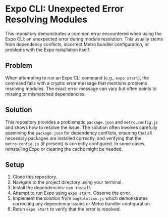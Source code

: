 # Expo CLI: Unexpected Error Resolving Modules

This repository demonstrates a common error encountered when using the Expo CLI: an unexpected error during module resolution.  This usually stems from dependency conflicts, incorrect Metro bundler configuration, or problems with the Expo installation itself.

## Problem

When attempting to run an Expo CLI command (e.g., `expo start`), the command fails with a cryptic error message that mentions problems resolving modules. The exact error message can vary but often points to missing or mismatched dependencies.

## Solution

This repository provides a problematic `package.json` and `metro.config.js` and shows how to resolve the issue.  The solution often involves carefully examining the `package.json` for dependency conflicts, ensuring that all necessary packages are installed correctly, and verifying that the `metro.config.js` (if present) is correctly configured.  In some cases, reinstalling Expo or clearing the cache might be needed.

## Setup

1. Clone this repository.
2. Navigate to the project directory using your terminal.
3. Install the dependencies: `npm install`
4. Attempt to run Expo using `expo start`. Observe the error.
5. Implement the solution from `bugSolution.js` which demonstrates correcting any dependency issues or Metro bundler configuration. 
6. Rerun `expo start` to verify that the error is resolved. 